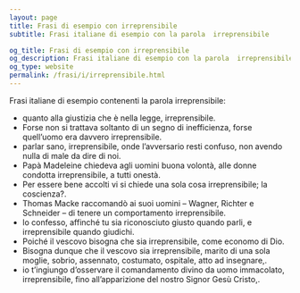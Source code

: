 ```yaml
---
layout: page
title: Frasi di esempio con irreprensibile 
subtitle: Frasi italiane di esempio con la parola  irreprensibile

og_title: Frasi di esempio con irreprensibile 
og_description: Frasi italiane di esempio con la parola  irreprensibile
og_type: website
permalink: /frasi/i/irreprensibile.html
---
```


Frasi italiane di esempio contenenti la parola irreprensibile:


- quanto alla giustizia che è nella legge, irreprensibile.
- Forse non si trattava soltanto di un segno di inefficienza, forse quell’uomo era davvero irreprensibile.
- parlar sano, irreprensibile, onde l’avversario resti confuso, non avendo nulla di male da dire di noi.
- Papà Madeleine chiedeva agli uomini buona volontà, alle donne condotta irreprensibile, a tutti onestà.
- Per essere bene accolti vi si chiede una sola cosa irreprensibile; la coscienza?.
- Thomas Macke raccomandò ai suoi uomini – Wagner, Richter e Schneider – di tenere un comportamento irreprensibile.
- lo confesso, affinché tu sia riconosciuto giusto quando parli, e irreprensibile quando giudichi.
- Poiché il vescovo bisogna che sia irreprensibile, come economo di Dio.
- Bisogna dunque che il vescovo sia irreprensibile, marito di una sola moglie, sobrio, assennato, costumato, ospitale, atto ad insegnare,.
- io t’ingiungo d’osservare il comandamento divino da uomo immacolato, irreprensibile, fino all’apparizione del nostro Signor Gesù Cristo,.

